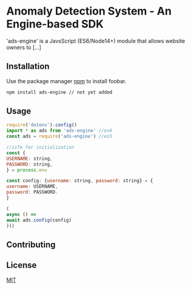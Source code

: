 # Anomaly Detection System - An Engine-based SDK

'ads-engine' is a JavsScript (ES6/Node14+) module that allows website owners to [...]

## Installation

Use the package manager [npm]() to install foobar.

```bash
npm install ads-engine // not yet added
```

## Usage

```javascript
require('dotenv').config()
import * as ads from 'ads-engine' //es6
const ads = require('ads-engine') //es5

//iife for initialization
const {
USERNAME: string,
PASSWORD: string,
} = process.env

const config: {username: string, password: string} = {
username: USERNAME,
password: PASSWORD. 
}

(
async () => 
await ads.config(config)
)()
```


## Contributing
## License
[MIT](https://choosealicense.com/licenses/mit/)
